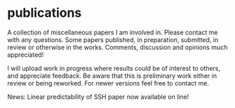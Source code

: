 # publications
A collection of miscellaneous papers I am involved in. Please contact me with any questions. Some papers published, in preparation, submitted, in review or otherwise in the works. Comments, discussion and opinions much appreciated!

I will upload work in progress where results could be of interest to others, and appreciate feedback. Be aware that this is preliminary work either in review or being reworked. For newer versions feel free to contact me.

News: Linear predictability of SSH paper now available on line!
